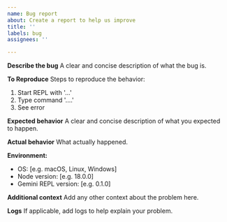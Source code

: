 ```yaml
---
name: Bug report
about: Create a report to help us improve
title: ''
labels: bug
assignees: ''

---
```


**Describe the bug**
A clear and concise description of what the bug is.

**To Reproduce**
Steps to reproduce the behavior:
1. Start REPL with '...'
2. Type command '....'
3. See error

**Expected behavior**
A clear and concise description of what you expected to happen.

**Actual behavior**
What actually happened.

**Environment:**
 - OS: [e.g. macOS, Linux, Windows]
 - Node version: [e.g. 18.0.0]
 - Gemini REPL version: [e.g. 0.1.0]

**Additional context**
Add any other context about the problem here.

**Logs**
If applicable, add logs to help explain your problem.
